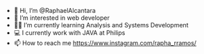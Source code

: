 - 👋 Hi, I’m @RaphaelAlcantara
- 👀 I’m interested in web developer
- 👨‍🎓 I’m currently learning Analysis and Systems Development
- 💻 I currently work with JAVA at Philips
- 📫 How to reach me https://www.instagram.com/rapha_rramos/

<!---
RaphaelAlcantara/RaphaelAlcantara is a ✨ special ✨ repository because its `README.md` (this file) appears on your GitHub profile.
You can click the Preview link to take a look at your changes.
--->
